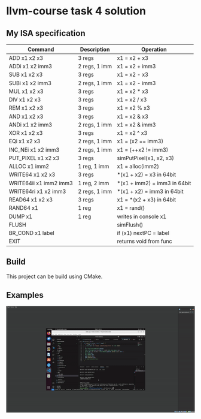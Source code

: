 # llvm-course task 4 solution
## My ISA specification
| Command                | Description   | Operation                    |
| ---------------------- | ------------- | ---------------------------- |
| ADD  x1 x2 x3          | 3 regs        | x1 = x2 + x3                 |
| ADDi x1 x2 imm3        | 2 regs, 1 imm | x1 = x2 + imm3               |
| SUB  x1 x2 x3          | 3 regs        | x1 = x2 - x3                 |
| SUBi x1 x2 imm3        | 2 regs, 1 imm | x1 = x2 - imm3               |
| MUL  x1 x2 x3          | 3 regs        | x1 = x2 * x3                 |
| DIV  x1 x2 x3          | 3 regs        | x1 = x2 / x3                 |
| REM  x1 x2 x3          | 3 regs        | x1 = x2 % x3                 |
| AND  x1 x2 x3          | 3 regs        | x1 = x2 & x3                 |
| ANDi x1 x2 imm3        | 2 regs, 1 imm | x1 = x2 & imm3               |
| XOR  x1 x2 x3          | 3 regs        | x1 = x2 ^ x3                 |   
| EQi  x1 x2 x3          | 2 regs, 1 imm | x1 = (x2 == imm3)            |
| INC_NEi x1 x2 imm3     | 2 regs, 1 imm | x1 = (++x2 != imm3)          |
| PUT_PIXEL x1 x2 x3     | 3 regs        | simPutPixel(x1, x2, x3)      | 
| ALLOC x1 imm2          | 1 reg,  1 imm | x1 = alloc(imm2)             | 
| WRITE64 x1 x2 x3       | 3 regs        | *(x1 + x2) = x3 in 64bit     | 
| WRITE64ii x1 imm2 imm3 | 1 reg,  2 imm | *(x1 + imm2) = imm3 in 64bit | 
| WRITE64ri x1 x2 imm3   | 2 regs, 1 imm | *(x1 + x2) = imm3 in 64bit   |
| READ64 x1 x2 x3        | 3 regs        | x1 = *(x2 + x3) in 64bit     |  
| RAND64 x1              | 1 reg         | x1 = rand()                  | 
| DUMP x1                | 1 reg         | writes in console x1         | 
| FLUSH                  |               | simFlush()                   | 
| BR_COND x1 label       |               | if (x1) nextPC = label       | 
| EXIT                   |               | returns void from func       | 


## Build
This project can be build using CMake. 

## Examples
![](https://github.com/egorshamshura/llvm-solutions/blob/main/assets/llvm-example-1.gif)

